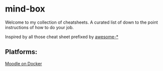 # mind-box

Welcome to my collection of cheatsheets.
A curated list of down to the point instructions of how to do your job.

Inspired by all those cheat sheet prefixed by [awesome-*](https://raw.githubusercontent.com/vinta/awesome-python)

## Platforms:

[Moodle on Docker](moodle.md)
